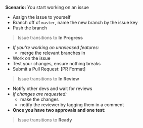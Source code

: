 **Scenario:** You start working on an issue

- Assign the issue to yourself
- Branch off of `master`, name the new branch by the issue key
- Push the branch
> Issue transitions to **In Progress**
- _If you're working on unreleased features:_
  - merge the relevant branches in
- Work on the issue
- Test your changes, ensure nothing breaks
- Submit a Pull Request: [PR Format]
> Issue transitions to **In Review**
- Notify other devs and wait for reviews
- _If changes are requested:_
   - make the changes
   - notify the reviewer by tagging them in a comment
- **Once you have two approvals and one test:**
> Issue transitions to **Ready**
